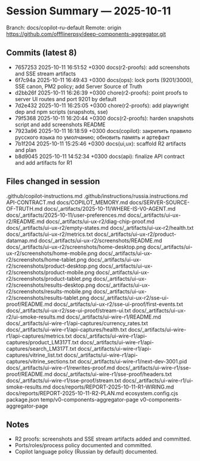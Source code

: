 # Session Summary — 2025-10-11

Branch: docs/copilot-ru-default
Remote: origin https://github.com/offflinerpsy/deep-components-aggregator.git

## Commits (latest 8)
- 7657253 2025-10-11 16:51:52 +0300 docs(r2-proofs): add screenshots and SSE stream artifacts
- 6f7c94a 2025-10-11 16:49:43 +0300 docs(ops): lock ports (9201/3000), SSE canon, PM2 policy; add Server Source of Truth
- d2bb26f 2025-10-11 16:26:39 +0300 chore(r2-proofs): point proofs to server UI routes and port 9201 by default
- 7d2e432 2025-10-11 16:25:05 +0300 chore(r2-proofs): add playwright dep and npm scripts (snapshots, sse)
- 79f5368 2025-10-11 16:20:44 +0300 docs(r2-proofs): harden snapshots script and add screenshots README
- 7923a96 2025-10-11 16:18:59 +0300 docs(copilot): закрепить правило русского языка по умолчанию; обновить память и артефакт
- 7b1f204 2025-10-11 15:25:46 +0300 docs(ui,ux): scaffold R2 artifacts and plan
- b8d9045 2025-10-11 14:52:34 +0300 docs(api): finalize API contract and add artifacts for R1

## Files changed in session
.github/copilot-instructions.md
.github/instructions/russia.instructions.md
API-CONTRACT.md
docs/COPILOT_MEMORY.md
docs/SERVER-SOURCE-OF-TRUTH.md
docs/_artifacts/2025-10-11/WHERE-IS-V0-AGENT.md
docs/_artifacts/2025-10-11/user-preferences.md
docs/_artifacts/ui-ux-r2/README.md
docs/_artifacts/ui-ux-r2/diag-chip-proof.md
docs/_artifacts/ui-ux-r2/empty-states.md
docs/_artifacts/ui-ux-r2/health.txt
docs/_artifacts/ui-ux-r2/metrics.txt
docs/_artifacts/ui-ux-r2/product-datamap.md
docs/_artifacts/ui-ux-r2/screenshots/README.md
docs/_artifacts/ui-ux-r2/screenshots/home-desktop.png
docs/_artifacts/ui-ux-r2/screenshots/home-mobile.png
docs/_artifacts/ui-ux-r2/screenshots/home-tablet.png
docs/_artifacts/ui-ux-r2/screenshots/product-desktop.png
docs/_artifacts/ui-ux-r2/screenshots/product-mobile.png
docs/_artifacts/ui-ux-r2/screenshots/product-tablet.png
docs/_artifacts/ui-ux-r2/screenshots/results-desktop.png
docs/_artifacts/ui-ux-r2/screenshots/results-mobile.png
docs/_artifacts/ui-ux-r2/screenshots/results-tablet.png
docs/_artifacts/ui-ux-r2/sse-ui-proof/README.md
docs/_artifacts/ui-ux-r2/sse-ui-proof/first-events.txt
docs/_artifacts/ui-ux-r2/sse-ui-proof/stream-ui.txt
docs/_artifacts/ui-ux-r2/ui-smoke-results.md
docs/_artifacts/ui-wire-r1/README.md
docs/_artifacts/ui-wire-r1/api-captures/currency_rates.txt
docs/_artifacts/ui-wire-r1/api-captures/health.txt
docs/_artifacts/ui-wire-r1/api-captures/metrics.txt
docs/_artifacts/ui-wire-r1/api-captures/product_LM317T.txt
docs/_artifacts/ui-wire-r1/api-captures/search_LM317T.txt
docs/_artifacts/ui-wire-r1/api-captures/vitrine_list.txt
docs/_artifacts/ui-wire-r1/api-captures/vitrine_sections.txt
docs/_artifacts/ui-wire-r1/next-dev-3001.pid
docs/_artifacts/ui-wire-r1/rewrites-proof.md
docs/_artifacts/ui-wire-r1/sse-proof/README.md
docs/_artifacts/ui-wire-r1/sse-proof/headers.txt
docs/_artifacts/ui-wire-r1/sse-proof/stream.txt
docs/_artifacts/ui-wire-r1/ui-smoke-results.md
docs/reports/REPORT-2025-10-11-R1-WIRING.md
docs/reports/REPORT-2025-10-11-R2-PLAN.md
ecosystem.config.cjs
package.json
temp/v0-components-aggregator-page
v0-components-aggregator-page

## Notes
- R2 proofs: screenshots and SSE stream artifacts added and committed.
- Ports/roles/process policy documented and committed.
- Copilot language policy (Russian by default) documented.
